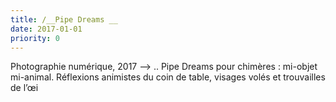 ```yaml
---
title: /__Pipe Dreams __
date: 2017-01-01
priority: 0
---
```


Photographie numérique, 2017 –> ..
Pipe Dreams pour chimères : mi-objet mi-animal.
Réflexions animistes du coin de table, visages volés et trouvailles de l’œi
